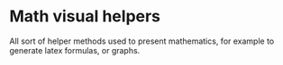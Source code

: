 # Math visual helpers

All sort of helper methods used to present mathematics, for example to generate
latex formulas, or graphs.
